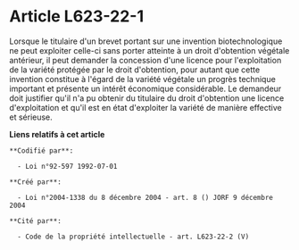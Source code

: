 # Article L623-22-1

Lorsque le titulaire d'un brevet portant sur une invention biotechnologique ne peut exploiter celle-ci sans porter atteinte à
un droit d'obtention végétale antérieur, il peut demander la concession d'une licence pour l'exploitation de la variété
protégée par le droit d'obtention, pour autant que cette invention constitue à l'égard de la variété végétale un progrès
technique important et présente un intérêt économique considérable. Le demandeur doit justifier qu'il n'a pu obtenir du
titulaire du droit d'obtention une licence d'exploitation et qu'il est en état d'exploiter la variété de manière effective et
sérieuse.

**Liens relatifs à cet article**

	**Codifié par**:

	  - Loi n°92-597 1992-07-01

	**Créé par**:

	  - Loi n°2004-1338 du 8 décembre 2004 - art. 8 () JORF 9 décembre 2004

	**Cité par**:

	  - Code de la propriété intellectuelle - art. L623-22-2 (V)
